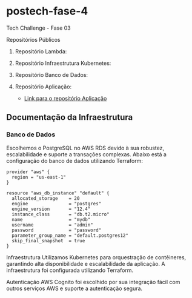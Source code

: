 # postech-fase-4

Tech Challenge - Fase 03
 
Repositórios Públicos
1. Repositório Lambda:

2. Repositório Infraestrutura Kubernetes:
   
3. Repositório Banco de Dados:
   

4. Repositório Aplicação:
   - [Link para o repositório Aplicação](https://github.com/seu-usuario/repo-application)

## Documentação da Infraestrutura
### Banco de Dados

Escolhemos o PostgreSQL no AWS RDS devido à sua robustez, escalabilidade e suporte a transações complexas. Abaixo está a configuração do banco de dados utilizando Terraform:

```hcl
provider "aws" {
  region = "us-east-1"
}

resource "aws_db_instance" "default" {
  allocated_storage    = 20
  engine               = "postgres"
  engine_version       = "12.4"
  instance_class       = "db.t2.micro"
  name                 = "mydb"
  username             = "admin"
  password             = "password"
  parameter_group_name = "default.postgres12"
  skip_final_snapshot  = true
}
```

Infraestrutura
Utilizamos Kubernetes para orquestração de contêineres, garantindo alta disponibilidade e escalabilidade da aplicação. A infraestrutura foi configurada utilizando Terraform.

Autenticação
AWS Cognito foi escolhido por sua integração fácil com outros serviços AWS e suporte a autenticação segura.
